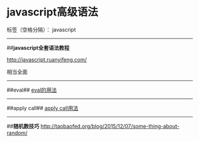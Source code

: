 # javascript高级语法

标签（空格分隔）： javascript

---

##**javascript全套语法教程**

http://javascript.ruanyifeng.com/

相当全面

---


##eval##
[eval的用法][1]

---
##apply call##
[apply call用法][2]

  [1]: http://www.nowamagic.net/librarys/veda/detail/1627
  [2]: http://www.cnblogs.com/coco1s/p/4833199.html

---
##**随机数技巧**
http://taobaofed.org/blog/2015/12/07/some-thing-about-random/
